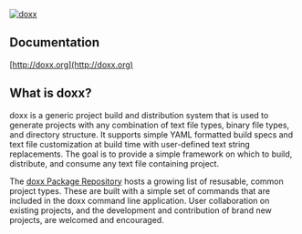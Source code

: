<a href="http://doxx.org"><img src="https://raw.githubusercontent.com/chrissimpkins/doxx-docs-server/master/img/doxx-header.png" alt="doxx"></a>

## Documentation

[http://doxx.org](http://doxx.org)

## What is doxx?

doxx is a generic project build and distribution system that is used to generate projects with any combination of text file types, binary file types, and directory structure. It supports simple YAML formatted build specs and text file customization at build time with user-defined text string replacements. The goal is to provide a simple framework on which to build, distribute, and consume any text file containing project.

The [doxx Package Repository](https://github.com/doxx-repo) hosts a growing list of resusable, common project types. These are built with a simple set of commands that are included in the doxx command line application. User collaboration on existing projects, and the development and contribution of brand new projects, are welcomed and encouraged.